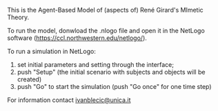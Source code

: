 This is the Agent-Based Model of (aspects of) René Girard's MImetic Theory.

To run the model, donwload the .nlogo file and open it in the NetLogo software (https://ccl.northwestern.edu/netlogo/).

To run a simulation in NetLogo:
1. set initial parameters and setting through the interface;
2.  push "Setup" (the initial scenario with subjects and objects will be created)
3.  push "Go" to start  the simulation (push "Go once" for one time step)


For information contact ivanblecic@unica.it

